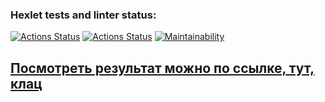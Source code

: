 ### Hexlet tests and linter status:
[![Actions Status](https://github.com/qffo/python-project-83/actions/workflows/hexlet-check.yml/badge.svg)](https://github.com/qffo/python-project-83/actions)
[![Actions Status](https://github.com/qffo/python-project-83/actions/workflows/pyci.yml/badge.svg)](https://github.com/qffo/python-project-83/actions)
[![Maintainability](https://api.codeclimate.com/v1/badges/046d5663336892bc4d57/maintainability)](https://codeclimate.com/github/qffo/python-project-83/maintainability)


<h2><a target="_blank" href="https://python-project-83-7rqr.onrender.com/">Посмотреть результат можно по ссылке, тут, клац</a></h2>